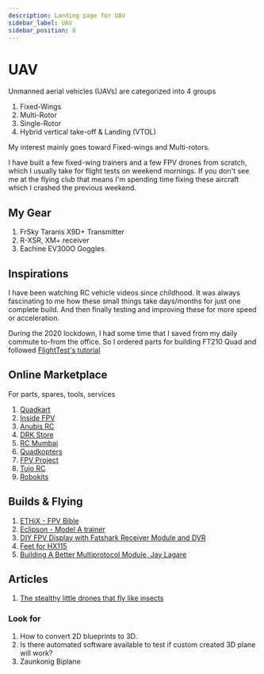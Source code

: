 ```yaml
---
description: Landing page for UAV
sidebar_label: UAV
sidebar_position: 8
---
```


# UAV

Unmanned aerial vehicles (UAVs) are categorized into 4 groups

1. Fixed-Wings
2. Multi-Rotor
3. Single-Rotor
4. Hybrid vertical take-off & Landing (VTOL)

My interest mainly goes toward Fixed-wings and Multi-rotors.

I have built a few fixed-wing trainers and a few FPV drones from scratch, which I usually take for flight tests on weekend mornings. If you don't see me at the flying club that means I'm spending time fixing these aircraft which I crashed the previous weekend.

## My Gear

1. FrSky Taranis X9D+ Transmitter
2. R-XSR, XM+ receiver
3. Eachine EV300O Goggles

## Inspirations

I have been watching RC vehicle videos since childhood. It was always fascinating to me how these small things take days/months for just one complete build. And then finally testing and improving these for more speed or acceleration.

During the 2020 lockdown, I had some time that I saved from my daily commute to-from the office. So I ordered parts for building FT210 Quad and followed [FlightTest's tutorial](https://www.youtube.com/watch?v=1TeNwwcPXxI&ab_channel=FliteTest)

## Online Marketplace

For parts, spares, tools, services

1. [Quadkart](https://www.quadkart.in/)
2. [Inside FPV](https://insidefpv.com/)
3. [Anubis RC](https://anubisrc.com/)
4. [DRK Store](https://www.drkstore.in/)
5. [RC Mumbai](https://rcmumbai.com/)
6. [Quadkopters](https://www.quadkopters.com/)
7. [FPV Project](https://thefpvproject.com/)
8. [Tujo RC](https://tujorc.com/)
9. [Robokits](https://robokits.co.in/)

## Builds & Flying

1. [ETHiX - FPV Bible](https://ethixltd.com/fpv/)
2. [Eclipson - Model A trainer](https://www.eclipson-airplanes.com/modela)
3. [DIY FPV Display with Fatshark Receiver Module and DVR](https://oscarliang.com/diy-fpv-display-fatshark-module/)
4. [Feet for HX115](https://www.printables.com/model/32140-feet-for-betafpv-hx115/files)
5. [Building A Better Multiprotocol Module, Jay Lagare](https://www.jaylagare.com/2019/04/building-a-better-multiprotocol-module/)

## Articles

1. [The stealthy little drones that fly like insects](https://www.bbc.com/news/business-51840027.amp)

### Look for

1. How to convert 2D blueprints to 3D.
2. Is there automated software available to test if custom created 3D plane will work?
3. Zaunkonig Biplane
